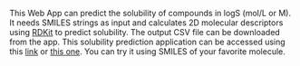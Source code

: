 This Web App can predict the solubility of compounds in logS (mol/L or M).
It needs SMILES strings as input and calculates 2D molecular descriptors using [RDKit](https://www.rdkit.org/docs/index.html) to predict solubility.
The output CSV file can be downloaded from the app.
This solubility prediction application can be accessed using this [link](https://share.streamlit.io/gashawmg/webapp/main/solubility.py) or [this one](https://solubility-web-app.herokuapp.com/).
You can try it using SMILES of your favorite molecule.
